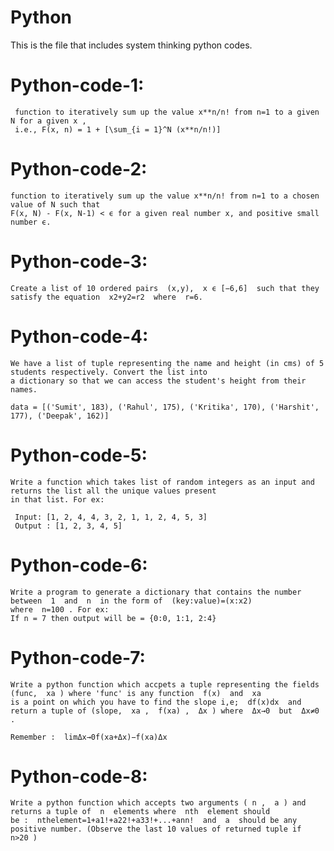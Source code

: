 # Python
  This is the file that includes system thinking python codes.
  
  #  Python-code-1:
     function to iteratively sum up the value x**n/n! from n=1 to a given N for a given x , 
     i.e., F(x, n) = 1 + [\sum_{i = 1}^N (x**n/n!)]
    
  # Python-code-2:
    function to iteratively sum up the value x**n/n! from n=1 to a chosen value of N such that 
    F(x, N) - F(x, N-1) < ϵ for a given real number x, and positive small number ϵ.
    
  # Python-code-3:
    Create a list of 10 ordered pairs  (x,y),  x ϵ [−6,6]  such that they satisfy the equation  x2+y2=r2  where  r=6.
    
  # Python-code-4:
    We have a list of tuple representing the name and height (in cms) of 5 students respectively. Convert the list into 
    a dictionary so that we can access the student's height from their names.

    data = [('Sumit', 183), ('Rahul', 175), ('Kritika', 170), ('Harshit', 177), ('Deepak', 162)]
    
  # Python-code-5:
    Write a function which takes list of random integers as an input and returns the list all the unique values present 
    in that list. For ex:

     Input: [1, 2, 4, 4, 3, 2, 1, 1, 2, 4, 5, 3]
     Output : [1, 2, 3, 4, 5]
     
  # Python-code-6:
    Write a program to generate a dictionary that contains the number between  1  and  n  in the form of  (key:value)=(x:x2)  
    where  n=100 . For ex:
    If n = 7 then output will be = {0:0, 1:1, 2:4}
    
  # Python-code-7:
    Write a python function which accpets a tuple representing the fields (func,  xa ) where 'func' is any function  f(x)  and  xa  
    is a point on which you have to find the slope i,e;  df(x)dx  and return a tuple of (slope,  xa ,  f(xa) ,  Δx ) where  Δx→0  but  Δx≠0 .

    Remember :  limΔx→0f(xa+Δx)−f(xa)Δx
    
  # Python-code-8:
    Write a python function which accepts two arguments ( n ,  a ) and returns a tuple of  n  elements where  nth  element should 
    be :  nthelement=1+a1!+a22!+a33!+...+ann!  and  a  should be any positive number. (Observe the last 10 values of returned tuple if  n>20 )
